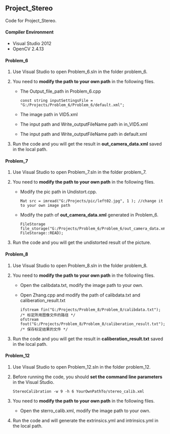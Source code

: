 



## Project_Stereo

Code for Project_Stereo.

#### Compiler Environment

- Visual Studio 2012
- OpenCV 2.4.13

#### Problem_6

1. Use Visual Studio to open Problem_6.sln in the folder problem_6.

2. You need to **modify the path to your own path** in the following files.

   * The Output_file_path in Problem_6.cpp

     ```
     const string inputSettingsFile =  "G:/Projects/Problem_6/Problem_6/default.xml";
     ```

   * The image path in VID5.xml

   * The input path and Write_outputFileName path in in_VID5.xml

   * The input path and Write_outputFileName path in default.xml

3. Run the code and you will get the result in **out_camera_data.xml** saved in the local path.

#### Problem_7

1. Use Visual Studio to open Problem_7.sln in the folder problem_7.

2. You need to **modify the path to your own path** in the following files.

   * Modify the pic path in Undistort.cpp.

     ```&#39;&#39;&#39;
     Mat src = imread("G:/Projects/pic/left02.jpg", 1 ); //change it to your own image path
     ```

   * Modify the path of **out_camera_data.xml** generated in Problem_6.

     ```
     FileStorage file_storage("G:/Projects/Problem_6/Problem_6/out_camera_data.xml", FileStorage::READ);
     ```

3. Run the code and you will get the undistorted result of the picture.

#### Problem_8

1. Use Visual Studio to open Problem_8.sln in the folder problem_8.

2. You need to **modify the path to your own path** in the following files.

   * Open the calibdata.txt, modify the image path to your own.

   * Open Zhang.cpp and modify the path of calibdata.txt and caliberation_result.txt 

     ```
     ifstream fin("G:/Projects/Problem_8/Problem_8/calibdata.txt"); /* 标定所用图像文件的路径 */
     ofstream fout("G:/Projects/Problem_8/Problem_8/caliberation_result.txt");  /* 保存标定结果的文件 */
     ```

3. Run the code and you will get the result in **caliberation_result.txt** saved in the local path.

#### Problem_12

1. Use Visual Studio to open Problem_12.sln in the folder problem_12.

2. Before running the code, you should **set the command line parameters** in the Visual Studio.

   ```
   StereoCalibration -w 9 -h 6 YourOwnPathTo/stereo_calib.xml
   ```

3. You need to **modify the path to your own path** in the following files.

   * Open the sterro_calib.xml, modify the image path to your own.

4. Run the code and will generate the extrinsics.yml and intrinsics.yml in the local path.